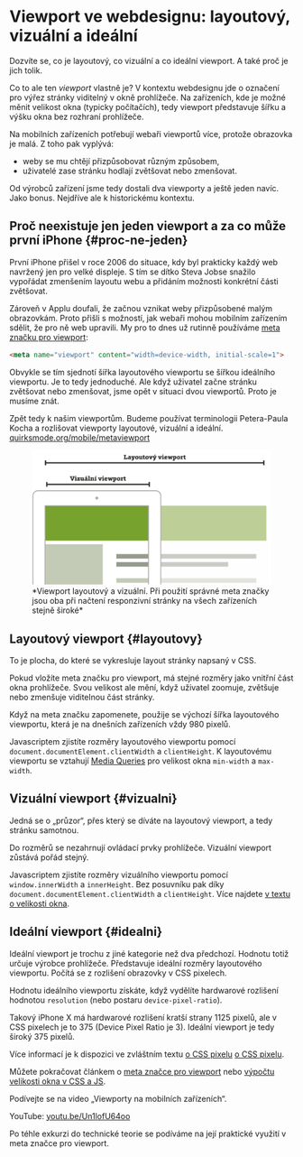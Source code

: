 # Viewport ve webdesignu: layoutový, vizuální a ideální

Dozvíte se, co je layoutový, co vizuální a co ideální viewport. A také proč je jich tolik.

Co to ale ten *viewport* vlastně je? V kontextu webdesignu jde o označení pro výřez stránky viditelný v okně prohlížeče. Na zařízeních, kde je možné měnit velikost okna (typicky počítačích), tedy viewport představuje šířku a výšku okna bez rozhraní prohlížeče.

Na mobilních zařízeních potřebují webaři viewportů více, protože obrazovka je malá. Z toho pak vyplývá:

- weby se mu chtějí přizpůsobovat různým způsobem,
- uživatelé zase stránku hodlají zvětšovat nebo zmenšovat.

<!-- AdSnippet -->

Od výrobců zařízení jsme tedy dostali dva viewporty a ještě jeden navíc. Jako bonus. Nejdříve ale k historickému kontextu.

## Proč neexistuje jen jeden viewport a za co může první iPhone {#proc-ne-jeden}

První iPhone přišel v roce 2006 do situace, kdy byl prakticky každý web navržený jen pro velké displeje. S tím se dítko Steva Jobse snažilo vypořádat zmenšením layoutu webu a přidáním možnosti konkrétní části zvětšovat.

Zároveň v Applu doufali, že začnou vznikat weby přizpůsobené malým obrazovkám. Proto přišli s možností, jak  webaři mohou mobilním  zařízením  sdělit, že pro ně web upravili. My pro to dnes už rutinně používáme [meta značku pro viewport](viewport-meta.md):

```html
<meta name="viewport" content="width=device-width, initial-scale=1">
```

Obvykle se tím sjednotí šířka layoutového viewportu se šířkou ideálního viewportu. Je to tedy jednoduché. Ale když uživatel začne stránku zvětšovat nebo zmenšovat, jsme opět v situaci dvou viewportů. Proto je musíme znát.

Zpět tedy k našim viewportům. Budeme používat terminologii Petera-Paula Kocha a rozlišovat viewporty layoutové, vizuální a ideální. [quirksmode.org/mobile/metaviewport](http://www.quirksmode.org/mobile/metaviewport/)

<figure>
<img src="../dist/images/original/viewport-layoutovy-vizualni.jpg" alt="Layoutový a vizuální viewport">
<figcaption markdown="1">
*Viewport layoutový a vizuální. Při použití správné meta značky jsou oba při načtení responzivní stránky na všech zařízeních stejně široké*
</figcaption>
</figure>

## Layoutový viewport {#layoutovy}

To je plocha, do které se vykresluje layout stránky napsaný v CSS.

Pokud vložíte meta značku pro viewport, má stejné rozměry jako vnitřní část okna prohlížeče. Svou velikost ale mění, když uživatel zoomuje, zvětšuje nebo zmenšuje viditelnou část stránky.

Když na meta značku zapomenete, použije se výchozí šířka layoutového viewportu, která je na dnešních zařízeních vždy 980 pixelů.

<!-- AdSnippet -->

Javascriptem zjistíte rozměry layoutového viewportu pomocí `document.documentElement.clientWidth` a `clientHeight`. K layoutovému viewportu se vztahují [Media Queries](css3-media-queries.md) pro velikost okna `min-width` a `max-width`.

## Vizuální viewport {#vizualni}

Jedná se o „průzor“, přes který se díváte na layoutový viewport, a tedy stránku samotnou.

Do rozměrů se nezahrnují ovládací prvky prohlížeče. Vizuální viewport zůstává pořád stejný.

Javascriptem zjistíte rozměry vizuálního viewportu pomocí `window.innerWidth` a `innerHeight`. Bez posuvníku pak díky `document.documentElement.clientWidth` a `clientHeight`. Více najdete [v textu o velikosti okna](velikost-okna-css-js.md).

## Ideální viewport  {#idealni}

Ideální viewport je trochu z jiné kategorie než dva předchozí. Hodnotu totiž určuje výrobce prohlížeče. Představuje ideální rozměry layoutového viewportu. Počítá se z rozlišení obrazovky v CSS pixelech.

Hodnotu ideálního viewportu získáte, když vydělíte hardwarové rozlišení hodnotou `resolution` (nebo postaru `device-pixel-ratio`).

Takový iPhone X má hardwarové rozlišení kratší strany 1125 pixelů, ale v CSS pixelech je to 375 (Device Pixel Ratio je  3). Ideální viewport je tedy široký 375 pixelů.
  
Více informací je k dispozici ve zvláštním textu <span class="ebook-only" markdown="1">[o CSS pixelu](zmeny-css-pixel.md)</span> <span class="web-only" markdown="1">[o CSS pixelu](css-pixel.md)</span>. 


<div class="web-only" markdown="1">

Můžete pokračovat článkem o [meta značce pro viewport](viewport-meta.md) nebo [výpočtu velikosti okna v CSS a JS](velikost-okna-css-js.md).

Podívejte se na video „Viewporty na mobilních zařízeních“.

YouTube: [youtu.be/Un1lofU64oo](https://www.youtube.com/watch?v=Un1lofU64oo)

</div>

<div class="ebook-only" markdown="1">

  Po téhle exkurzi do technické teorie se podíváme na její praktické využití  v meta značce pro viewport.  

</div>

<!-- AdSnippet -->
